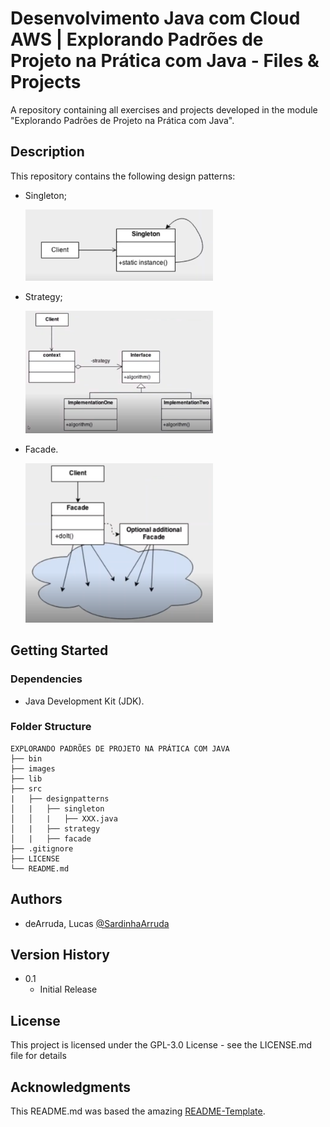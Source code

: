 # Desenvolvimento Java com Cloud AWS | Explorando Padrões de Projeto na Prática com Java - Files & Projects

A repository containing all exercises and projects developed in the module "Explorando Padrões de Projeto na Prática com Java". 

## Description

This repository contains the following design patterns:
- Singleton;

    <img src="./images/Singleton.PNG" alt="Singleton" width="300"/>

- Strategy;

    <img src="./images/Strategy.PNG" alt="Strategy" width="300"/>

- Facade.

    <img src="./images/Facade.PNG" alt="Facade" width="300"/>

## Getting Started

### Dependencies

* Java Development Kit (JDK).

### Folder Structure
````
EXPLORANDO PADRÕES DE PROJETO NA PRÁTICA COM JAVA
├── bin
├── images
├── lib
├── src
|   ├── designpatterns
│   |   ├── singleton
│   │   |   ├── XXX.java 
│   |   ├── strategy
│   |   ├── facade
├── .gitignore
├── LICENSE
└── README.md
````
    
## Authors

 - deArruda, Lucas [@SardinhaArruda](https://twitter.com/SardinhaArruda)

## Version History

* 0.1
    * Initial Release

## License

This project is licensed under the GPL-3.0 License - see the LICENSE.md file for details

## Acknowledgments

This README.md was based the amazing [README-Template](https://gist.github.com/DomPizzie/7a5ff55ffa9081f2de27c315f5018afc).
